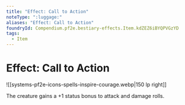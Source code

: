```yaml
---
title: "Effect: Call to Action"
noteType: ":luggage:"
aliases: "Effect: Call to Action"
foundryId: Compendium.pf2e.bestiary-effects.Item.kdZEZ6iBYQPVGzYD
tags:
  - Item
---
```


# Effect: Call to Action
![[systems-pf2e-icons-spells-inspire-courage.webp|150 lp right]]

The creature gains a +1 status bonus to attack and damage rolls.
